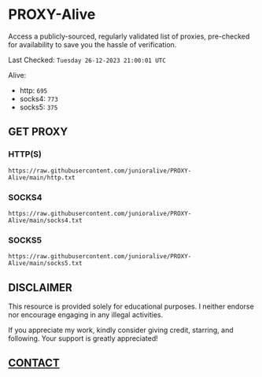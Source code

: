 # PROXY-Alive

Access a publicly-sourced, regularly validated list of proxies, pre-checked for availability to save you the hassle of verification.

Last Checked: `Tuesday 26-12-2023 21:00:01 UTC`

Alive:
- http: `695`
- socks4: `773`
- socks5: `375`

## GET PROXY

### HTTP(S)

```https://raw.githubusercontent.com/junioralive/PROXY-Alive/main/http.txt```

### SOCKS4

```https://raw.githubusercontent.com/junioralive/PROXY-Alive/main/socks4.txt```

### SOCKS5

```https://raw.githubusercontent.com/junioralive/PROXY-Alive/main/socks5.txt```

## DISCLAIMER

This resource is provided solely for educational purposes. I neither endorse nor encourage engaging in any illegal activities.

If you appreciate my work, kindly consider giving credit, starring, and following. Your support is greatly appreciated! 

## [CONTACT](https://t.me/TheJuniorAlive)
